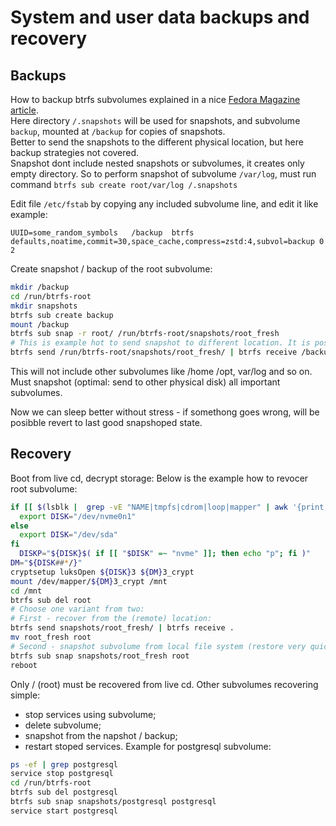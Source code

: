 # System and user data backups and recovery
## Backups

How to backup btrfs subvolumes explained in a nice [Fedora Magazine article](https://fedoramagazine.org/btrfs-snapshots-backup-incremental/).  
Here directory `/.snapshots` will be used for snapshots, and subvolume `backup`, mounted at `/backup` for copies of snapshots.  
Better to send the snapshots to the different physical location, but here backup strategies not covered.  
Snapshot dont include nested snapshots or subvolumes, it creates only empty directory.
So to perform snapshot of subvolume `/var/log`, must run command `btrfs sub create root/var/log /.snapshots` 

Edit file  `/etc/fstab` by copying any included subvolume line, and edit it like example:
```properties
UUID=some_random_symbols   /backup  btrfs defaults,noatime,commit=30,space_cache,compress=zstd:4,subvol=backup 0 2
```
Create snapshot / backup of the root subvolume:
```bash
mkdir /backup
cd /run/btrfs-root
mkdir snapshots
btrfs sub create backup
mount /backup
btrfs sub snap -r root/ /run/btrfs-root/snapshots/root_fresh
# This is example hot to send snapshot to different location. It is possible to send read-only snapshots to the remote btrfs storage.
btrfs send /run/btrfs-root/snapshots/root_fresh/ | btrfs receive /backup/
```
This will not include other subvolumes like /home /opt, var/log and so on. Must snapshot (optimal: send to other physical disk) all important subvolumes.

Now we can sleep better without stress - if somethong goes wrong, will be posibble revert to last good snapshoped state.

## Recovery
Boot from live cd, decrypt storage:
Below is the example how to revocer root subvolume:
```bash
if [[ $(lsblk |  grep -vE "NAME|tmpfs|cdrom|loop|mapper" | awk '{print $1}' | head -n 1) != sda  ]]; then
  export DISK="/dev/nvme0n1"
else
  export DISK="/dev/sda"
fi
  DISKP="${DISK}$( if [[ "$DISK" =~ "nvme" ]]; then echo "p"; fi )"
DM="${DISK##*/}"
cryptsetup luksOpen ${DISK}3 ${DM}3_crypt
mount /dev/mapper/${DM}3_crypt /mnt
cd /mnt
btrfs sub del root
# Choose one variant from two:
# First - recover from the (remote) location:
btrfs send snapshots/root_fresh/ | btrfs receive .
mv root_fresh root
# Second - snapshot subvolume from local file system (restore very quick):
btrfs sub snap snapshots/root_fresh root
reboot
```
Only / (root) must be recovered from live cd. Other subvolumes recovering simple:  
- stop services using subvolume;  
- delete subvolume;
- snapshot from the napshot / backup;  
- restart stoped services.
Example for postgresql subvolume:  
```bash
ps -ef | grep postgresql
service stop postgresql
cd /run/btrfs-root
btrfs sub del postgresql
btrfs sub snap snapshots/postgresql postgresql
service start postgresql
```

